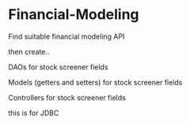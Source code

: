 # Financial-Modeling
Find suitable financial modeling API

then create..

DAOs for stock screener fields

Models (getters and setters) for stock screener fields

Controllers for stock screener fields

this is for JDBC
